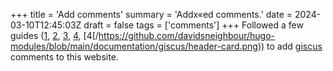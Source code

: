 +++
title = 'Add comments'
summary = 'Addx«ed comments.'
date = 2024-03-10T12:45:03Z
draft = false
tags = ['comments']
+++
Followed a few guides ([1](https://cdwilson.dev/articles/using-giscus-for-comments-in-hugo/), [2](https://blog.mrhaydendp.com/posts/adding-giscus-to-hugo-site/), [3](https://www.justinjbird.me/blog/2023/adding-comments-to-a-hugo-site-using-giscus/), [4](https://blog.puvvadi.me/posts/github-comments-hugo-giscus/), [4[/https://github.com/davidsneighbour/hugo-modules/blob/main/documentation/giscus/header-card.png)) to add [giscus](https://giscus.app/) comments to this website.
